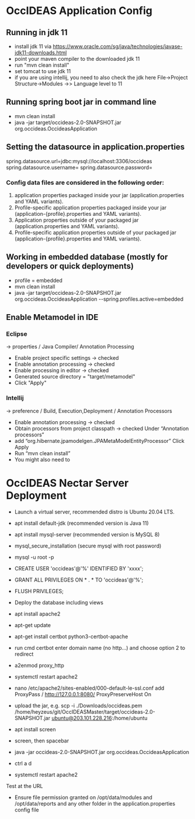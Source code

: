 # OccIDEAS Application Config

## Running in jdk 11
- install jdk 11 via https://www.oracle.com/sg/java/technologies/javase-jdk11-downloads.html
- point your maven compiler to the downloaded jdk 11
- run "mvn clean install"
- set tomcat to use jdk 11
- if you are using intellij, you need to also check the jdk here
  File->Project Structure->Modules ->> Language level to 11 

## Running spring boot jar in command line
- mvn clean install
- java -jar target/occideas-2.0-SNAPSHOT.jar org.occideas.OccideasApplication

## Setting the datasource in application.properties
spring.datasource.url=jdbc:mysql://localhost:3306/occideas
spring.datasource.username=
spring.datasource.password=
### Config data files are considered in the following order:
1. application properties packaged inside your jar (application.properties and YAML variants).
2. Profile-specific application properties packaged inside your jar (application-{profile}.properties and YAML variants).
3. Application properties outside of your packaged jar (application.properties and YAML variants).
4. Profile-specific application properties outside of your packaged jar (application-{profile}.properties and YAML variants).

## Working in embedded database (mostly for developers or quick deployments)
- profile = embedded
- mvn clean install
- java -jar target/occideas-2.0-SNAPSHOT.jar org.occideas.OccideasApplication --spring.profiles.active=embedded

## Enable Metamodel in IDE
### Eclipse
-> properties / Java Compiler/ Annotation Processing
- Enable project specific settings -> checked
- Enable annotation processing -> checked
- Enable processing in editor -> checked
- Generated source directory = "target/metamodel"
- Click "Apply"
### Intellij
-> preference / Build, Execution,Deployment / Annotation Processors
- Enable annotation processing -> checked
- Obtain processors from project classpath -> checked
  Under “Annotation processors”
- add “org.hibernate.jpamodelgen.JPAMetaModelEntityProcessor”
  Click Apply
- Run “mvn clean install”
- You might also need to


# OccIDEAS Nectar Server Deployment
- Launch a virtual server, recommended distro is Ubuntu 20.04 LTS.
- apt install default-jdk (recommended version is Java 11)
- apt install mysql-server (recommended version is MySQL 8)
- mysql_secure_installation (secure mysql with root password)
- mysql -u root -p
- CREATE USER 'occideas'@'%' IDENTIFIED BY 'xxxx';
- GRANT ALL PRIVILEGES ON * . * TO 'occideas'@'%';
- FLUSH PRIVILEGES;
- Deploy the database including views
- apt install apache2
- apt-get update
- apt-get install certbot python3-certbot-apache
- run cmd certbot enter domain name (no http...) and choose option 2 to redirect

- a2enmod proxy_http 
- systemctl restart apache2
- nano /etc/apache2/sites-enabled/000-default-le-ssl.conf
add
ProxyPass / http://127.0.0.1:8080/
ProxyPreserveHost On

- upload the jar, e.g. scp -i ./Downloads/occideas.pem /home/heyzeus/git/OccIDEASMaster/target/occideas-2.0-SNAPSHOT.jar ubuntu@203.101.228.216:/home/ubuntu

- apt install screen
- screen, then spacebar

- java -jar occideas-2.0-SNAPSHOT.jar org.occideas.OccideasApplication
- ctrl a d
- systemctl restart apache2

Test at the URL
 - Ensure file permission granted on /opt/data/modules and /opt/data/reports and any other folder in the application.properties config file
